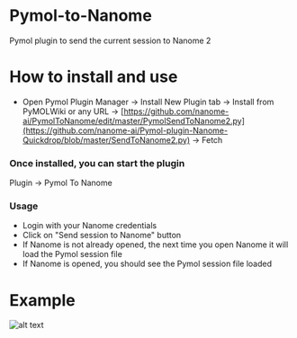 # Pymol-to-Nanome

Pymol plugin to send the current session to Nanome 2

# How to install and use

- Open Pymol Plugin Manager → Install New Plugin tab → Install from PyMOLWiki or any URL → [https://github.com/nanome-ai/PymolToNanome/edit/master/PymolSendToNanome2.py](https://github.com/nanome-ai/Pymol-plugin-Nanome-Quickdrop/blob/master/SendToNanome2.py) → Fetch

### Once installed, you can start the plugin

Plugin → Pymol To Nanome

### Usage

- Login with your Nanome credentials
- Click on "Send session to Nanome" button
- If Nanome is not already opened, the next time you open Nanome it will load the Pymol session file
- If Nanome is opened, you should see the Pymol session file loaded

# Example

![alt text](https://i.postimg.cc/pyR9KhTP/Pymol-Example-quickdrop.jpg)





